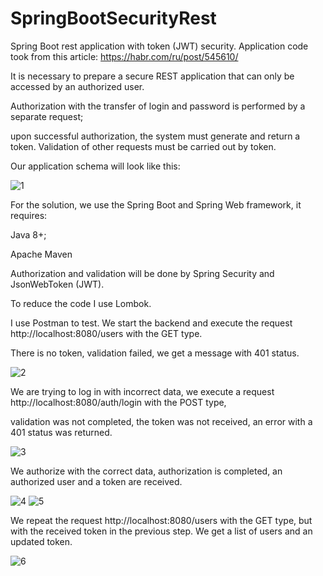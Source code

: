 # SpringBootSecurityRest

Spring Boot rest application with token (JWT) security. Application code took from this article: https://habr.com/ru/post/545610/

It is necessary to prepare a secure REST application that can only be accessed by an authorized user. 

Authorization with the transfer of login and password is performed by a separate request; 

upon successful authorization, the system must generate and return a token. Validation of other requests must be carried out by token.

Our application schema will look like this:

![1](https://user-images.githubusercontent.com/71104368/193878858-70046997-c226-40c0-b4de-63169a2d7599.jpg)

For the solution, we use the Spring Boot and Spring Web framework, it requires:

Java 8+;

Apache Maven

Authorization and validation will be done by Spring Security and JsonWebToken (JWT).

To reduce the code I use Lombok.

I use Postman to test. We start the backend and execute the request http://localhost:8080/users with the GET type.

There is no token, validation failed, we get a message with 401 status.

![2](https://user-images.githubusercontent.com/71104368/193879155-caac7f81-a6b4-42d0-b329-79d5dd6f6750.jpg)

We are trying to log in with incorrect data, we execute a request http://localhost:8080/auth/login with the POST type, 

validation was not completed, the token was not received, an error with a 401 status was returned.

![3](https://user-images.githubusercontent.com/71104368/193879292-2a636e50-2b5a-44d2-a589-fe6030ff834f.jpg)

We authorize with the correct data, authorization is completed, an authorized user and a token are received.

![4](https://user-images.githubusercontent.com/71104368/193879457-eba90cb7-caa9-40d3-b3d4-da54fc8d86f5.jpg)
![5](https://user-images.githubusercontent.com/71104368/193879468-6be046ef-732d-45b6-9391-e421555663de.jpg)

We repeat the request http://localhost:8080/users with the GET type, but with the received token in the previous step. We get a list of users and an updated token.

![6](https://user-images.githubusercontent.com/71104368/193879622-06d0a6ec-293e-4f13-8d6c-065b7c632f73.jpg)
